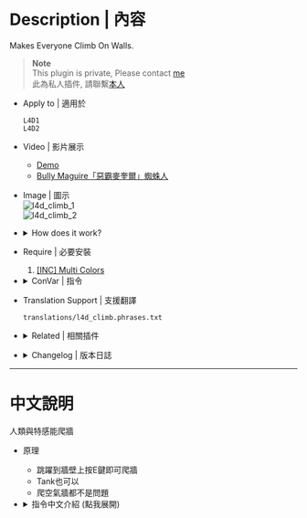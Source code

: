 # Description | 內容
Makes Everyone Climb On Walls.

> __Note__ <br/>
This plugin is private, Please contact [me](/#私人插件列表-private-plugins-list)<br/>
此為私人插件, 請聯繫[本人](/#私人插件列表-private-plugins-list)

* Apply to | 適用於
	```
	L4D1
	L4D2
	```

* Video | 影片展示
  * [Demo](https://youtu.be/MPtEzoKdJXc)
  * [Bully Maguire「惡霸麥奎爾」蜘蛛人](https://www.youtube.com/shorts/qJetU6lAGzM)

* Image | 圖示
	<br/>![l4d_climb_1](image/l4d_climb_1.jpg)
	<br/>![l4d_climb_2](image/l4d_climb_2.jpg)

* <details><summary>How does it work?</summary>

	* Press Jump+E to climb the wall
</details>

* Require | 必要安裝
	1. [[INC] Multi Colors](https://github.com/fbef0102/L4D1_2-Plugins/releases/tag/Multi-Colors)

* <details><summary>ConVar | 指令</summary>

	* cfg/sourcemod/l4d_climb.cfg
		```php
		// Enable Mode: 0=Off,  1=Coop/Realism Only, 2=All Game Modes
		l4d_climb_enable "2"

		// Enable Mode: 0=None, 1=Both Teams, 2=Survivors Team Only, 3=Infected Team Only
		l4d_climb_team "1"

		// Limit Of Messages Shown Per Round (0=Disable Message)
		l4d_climb_msg "2"

		// Players with these flags have access to climb the wall (Empty = Everyone, -1: Nobody)
		l4d_climb_flag ""

		// Players can climb only during ready-up (Require readyup plugin)
		l4d_climb_readyup "1"

		// Smoker Enable Mode: 0=Off, 1=On
		l4d_climb_smoker "1"

		// Boomer Enable Mode: 0=Off, 1=On
		l4d_climb_boomer "1"

		// Hunter Enable Mode: 0=Off, 1=On
		l4d_climb_hunter "1"

		// Spitter Enable Mode: 0=Off, 1=On
		l4d_climb_spitter "1"

		// Jockey Enable Mode: 0=Off, 1=On
		l4d_climb_jockey "1"

		// Charger Enable Mode: 0=Off, 1=On
		l4d_climb_charger "1"

		// Tank Enable Mode: 0=Off, 1=On
		l4d_climb_tank "1"

		// Speed Applied When Climbing
		l4d_climb_speed "80"

		// Speed x multiplier Applied For Smokers
		l4d_climb_speed_smoker_multiplier "2.1"

		// Speed x multiplier Applied For Boomers
		l4d_climb_speed_boomer_multiplier "1.8"

		// Speed x multiplier Applied For Hunters
		l4d_climb_speed_hunter_multiplier "2.4"

		// Speed x multiplier Applied For Spitters
		l4d_climb_speed_spitter_multiplier "2.0"

		// Speed x multiplier Applied For Jockeys
		l4d_climb_speed_jockey_multiplier "2.4"

		// Speed x multiplier Applied For Chargers
		l4d_climb_speed_charger_multiplier "2.5"

		// Speed x multiplier Applied For Tanks
		l4d_climb_speed_tank_multiplier "1.5"

		// Speed x multiplier Applied For Survivors
		l4d_climb_speed_survivor_multiplier "1.0"
		```
</details>

* Translation Support | 支援翻譯
	```
	translations/l4d_climb.phrases.txt
	```

* <details><summary>Related | 相關插件</summary>

    1. [readyup](/L4D_插件/Server_伺服器/readyup): Ready-up plugin
        * 所有玩家準備才能開始遊戲的插件
</details>

* <details><summary>Changelog | 版本日誌</summary>

	* v1.4h (2024-1-5)
		* Update cvar

	* v1.3h (2023-7-19)
		* Update convar

	* v1.2h (2023-6-30)
		* Safely create entity and Safely remove entity

	* v1.1h (2023-6-9)
		* Fixed bots stuck on wall if change team while climing

	* v1.0h
		* Translation Support
		* Modify cvars
		* Support Ready up plugin, allow to climb wall during ready-up

	* v1.05
		* [Shadowysn's fork](https://forums.alliedmods.net/showpost.php?p=2681114&postcount=99)

	* v1.02
		* [cravenge's fork](https://forums.alliedmods.net/showpost.php?p=2424617&postcount=92)
		* [Original Plugin by panxiaohai](https://forums.alliedmods.net/showthread.php?t=161280)
</details>

- - - -
# 中文說明
人類與特感能爬牆

* 原理
	* 跳躍到牆壁上按E鍵即可爬牆
	* Tank也可以
	* 爬空氣牆都不是問題

* <details><summary>指令中文介紹 (點我展開)</summary>

	* cfg/sourcemod/l4d_climb.cfg
		```php
		// 什麼模式下啟動此插件: 0=都關閉,  1=只限戰役/寫實, 2=所有模式
		l4d_climb_enable "2"

		// 誰可以爬牆: 0=沒有人, 1=特感與人類, 2=人類, 3=特感
		l4d_climb_team "1"

		// 每回合顯示的提示次數 (0=關閉提示)
		l4d_climb_msg "2"

		// 擁有這些權限的玩家可以爬牆 (留白 = 任何人都能爬牆, -1: 無人能爬牆)
		l4d_climb_flag ""

		// 玩家只能在準備階段爬牆 (需要安裝readyup插件)
		l4d_climb_readyup "1"

		// Smoker 能否爬牆?: 0=不可以, 1=可以
		l4d_climb_smoker "1"

		// Boomer 能否爬牆?: 0=不可以, 1=可以
		l4d_climb_boomer "1"

		// Hunter 能否爬牆?: 0=不可以, 1=可以
		l4d_climb_hunter "1"

		// Spitter 能否爬牆?: 0=不可以, 1=可以
		l4d_climb_spitter "1"

		// Jockey 能否爬牆?: 0=不可以, 1=可以
		l4d_climb_jockey "1"

		// Charger 能否爬牆?: 0=不可以, 1=可以
		l4d_climb_charger "1"

		// Tank 能否爬牆?: 0=不可以, 1=可以
		l4d_climb_tank "1"

		// 爬牆的速度
		l4d_climb_speed "80"

		// Smokers 的爬牆速度倍率
		l4d_climb_speed_smoker_multiplier "2.1"

		// Boomers 的爬牆速度倍率
		l4d_climb_speed_boomer_multiplier "1.8"

		// Hunters 的爬牆速度倍率
		l4d_climb_speed_hunter_multiplier "2.4"

		// Spitters 的爬牆速度倍率
		l4d_climb_speed_spitter_multiplier "2.0"

		// Jockeys 的爬牆速度倍率
		l4d_climb_speed_jockey_multiplier "2.4"

		// Chargers 的爬牆速度倍率
		l4d_climb_speed_charger_multiplier "2.5"

		// Tanks 的爬牆速度倍率
		l4d_climb_speed_tank_multiplier "1.5"

		// 人類 的爬牆速度倍率
		l4d_climb_speed_survivor_multiplier "1.0"
		```
</details>


